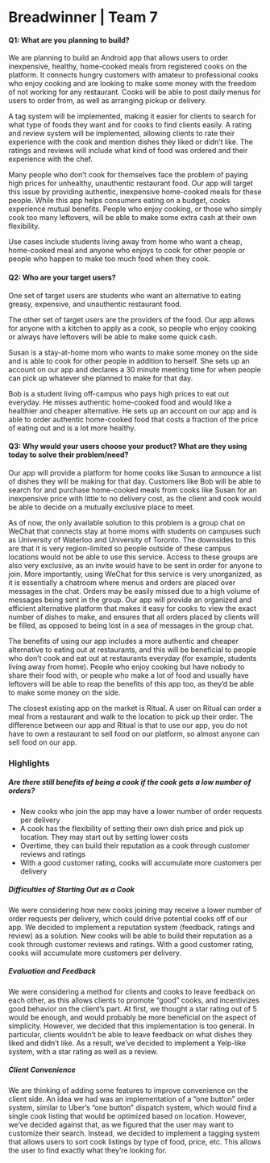 # Breadwinner | Team 7

#### Q1: What are you planning to build?

We are planning to build an Android app that allows users to order inexpensive, healthy, home-cooked meals from registered cooks on the platform. It connects hungry customers with amateur to professional cooks who enjoy cooking and are looking to make some money with the freedom of not working for any restaurant. Cooks will be able to post daily menus for users to order from, as well as arranging pickup or delivery.

A tag system will be implemented, making it easier for clients to search for what type of foods they want and for cooks to find clients easily. A rating and review system will be implemented, allowing clients to rate their experience with the cook and mention dishes they liked or didn’t like. The ratings and reviews will include what kind of food was ordered and their experience with the chef. 

Many people who don’t cook for themselves face the problem of paying high prices for unhealthy, unauthentic restaurant food. Our app will target this issue by providing authentic, inexpensive home-cooked meals for these people. While this app helps consumers eating on a budget, cooks experience mutual benefits. People who enjoy cooking, or those who simply cook too many leftovers, will be able to make some extra cash at their own flexibility.

Use cases include students living away from home who want a cheap, home-cooked meal and anyone who enjoys to cook for other people or people who happen to make too much food when they cook.

#### Q2: Who are your target users?

One set of target users are students who want an alternative to eating greasy, expensive, and unauthentic restaurant food.

The other set of target users are the providers of the food. Our app allows for anyone with a kitchen to apply as a cook, so people who enjoy cooking or always have leftovers will be able to make some quick cash.

Susan is a stay-at-home mom who wants to make some money on the side and is able to cook for other people in addition to herself. She sets up an account on our app and declares a 30 minute meeting time for when people can pick up whatever she planned to make for that day.

Bob is a student living off-campus who pays high prices to eat out everyday. He misses authentic home-cooked food and would like a healthier and cheaper alternative. He sets up an account on our app and is able to order authentic home-cooked food that costs a fraction of the price of eating out and is a lot more healthy.

#### Q3: Why would your users choose your product? What are they using today to solve their problem/need? 

Our app will provide a platform for home cooks like Susan to announce a list of dishes they will be making for that day. Customers like Bob will be able to search for and purchase home-cooked meals from cooks like Susan for an inexpensive price with little to no delivery cost, as the client and cook would be able to decide on a mutually exclusive place to meet.  

As of now, the only available solution to this problem is a group chat on WeChat that connects stay at home moms with students on campuses such as University of Waterloo and University of Toronto. The downsides to this are that it is very region-limited so people outside of these campus locations would not be able to use this service. Access to these groups are also very exclusive, as an invite would have to be sent in order for anyone to join. More importantly, using WeChat for this service is very unorganized, as it is essentially a chatroom where menus and orders are placed over messages in the chat. Orders may be easily missed due to a high volume of messages being sent in the group. Our app will provide an organized and efficient alternative platform that makes it easy for cooks to view the exact number of dishes to make, and ensures that all orders placed by clients will be filled, as opposed to being lost in a sea of messages in the group chat. 

The benefits of using our app includes a more authentic and cheaper alternative to eating out at restaurants, and this will be beneficial to people who don’t cook and eat out at restaurants everyday (for example, students living away from home). People who enjoy cooking but have nobody to share their food with, or people who make a lot of food and usually have leftovers will be able to reap the benefits of this app too, as they’d be able to make some money on the side.

The closest existing app on the market is Ritual. A user on Ritual can order a meal from a restaurant and walk to the location to pick up their order. The difference between our app and Ritual is that to use our app, you do not have to own a restaurant to sell food on our platform, so almost anyone can sell food on our app.

### Highlights

##### Are there still benefits of being a cook if the cook gets a low number of orders?

- New cooks who join the app may have a lower number of order requests per delivery
- A cook has the flexibility of setting their own dish price and pick up location. They may start out by setting lower costs 
- Overtime, they can build their reputation as a cook through customer reviews and ratings
- With a good customer rating, cooks will accumulate more customers per delivery

##### Difficulties of Starting Out as a Cook

We were considering how new cooks joining may receive a lower number of order requests per delivery, which could drive potential cooks off of our app. We decided to implement a reputation system (feedback, ratings and review) as a solution. New cooks will be able to build their reputation as a cook through customer reviews and ratings. With a good customer rating, cooks will accumulate more customers per delivery.

##### Evaluation and Feedback

We were considering a method for clients and cooks to leave feedback on each other, as this allows clients to promote “good” cooks, and incentivizes good behavior on the client’s part. At first, we thought a star rating out of 5 would be enough, and would probably be more beneficial on the aspect of simplicity. However, we decided that this implementation is too general. In particular, clients wouldn’t be able to leave feedback on what dishes they liked and didn’t like. As a result, we’ve decided to implement a Yelp-like system, with a star rating as well as a review.

##### Client Convenience

We are thinking of adding some features to improve convenience on the client side. An idea we had was an implementation of a “one button” order system, similar to Uber’s “one button” dispatch system, which would find a single cook listing that would be optimized based on location. However, we’ve decided against that, as we figured that the user may want to customize their search. Instead, we decided to implement a tagging system that allows users to sort cook listings by type of food, price, etc. This allows the user to find exactly what they’re looking for.